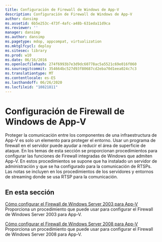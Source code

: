 ```yaml
---
title: Configuración de Firewall de Windows de App-V
description: Configuración de Firewall de Windows de App-V
author: dansimp
ms.assetid: 6b5e253c-473f-4afc-a48b-631eda11d9ca
ms.reviewer: ''
manager: dansimp
ms.author: dansimp
ms.pagetype: mdop, appcompat, virtualization
ms.mktglfcycl: deploy
ms.sitesec: library
ms.prod: w10
ms.date: 06/16/2016
ms.openlocfilehash: 274f6993b7e3d9dc60778ac5a5521c69e016f060
ms.sourcegitcommit: 354664bc527d93f80687cd2eba70d1eea024c7c3
ms.translationtype: MT
ms.contentlocale: es-ES
ms.lasthandoff: 06/26/2020
ms.locfileid: "10821811"
---
```

# Configuración de Firewall de Windows de App-V


Proteger la comunicación entre los componentes de una infraestructura de App-V es solo un elemento para proteger el entorno. Usar un programa de firewall en el servidor puede ayudar a reducir el área de superficie de ataque. En los temas de esta sección se proporcionan procedimientos para configurar las funciones de Firewall integradas de Windows que admiten App-V. En estos procedimientos se supone que ha instalado un servidor de administración y que se ha configurado para la comunicación de RTSPs. Las notas se incluyen en los procedimientos de los servidores y entornos de streaming donde se usa RTSP para la comunicación.

## En esta sección


<a href="" id="how-to-configure-windows-server-2003-firewall-for-app-v"></a>[Cómo configurar el Firewall de Windows Server 2003 para App-V](how-to-configure-windows-server-2003-firewall-for-app-v.md)  
Proporciona un procedimiento que puede usar para configurar el Firewall de Windows Server 2003 para App-V.

<a href="" id="how-to-configure-windows-server-2008-firewall-for-app-v"></a>[Cómo configurar el Firewall de Windows Server 2008 para App-V](how-to-configure-windows-server-2008-firewall-for-app-v.md)  
Proporciona un procedimiento que puede usar para configurar el Firewall de Windows Server 2008 para App-V.

 

 





